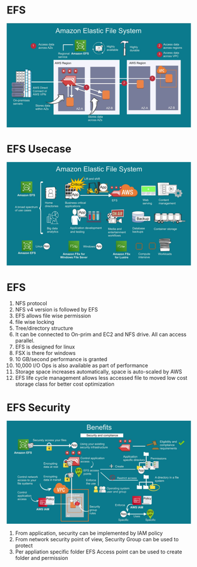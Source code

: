 # EFS

![EFS](images/efs.JPG)

# EFS Usecase

![EFS Use](images/efs_usecase.JPG)


# EFS 

1. NFS protocol
2. NFS v4 version is followed by EFS
3. EFS allows file wise permission
4. file wise locking
5. Tree/directory structure
6. It can be connected to On-prim and EC2 and NFS drive. All can access parallel.
7. EFS is designed for linux
8. FSX is there for windows
9. 10 GB/second performance is granted
10. 10,000 I/O Ops is also available as part of performance
11. Storage space increases automatically, space is auto-scaled by AWS
12. EFS life cycle management allows less accessed file to moved low cost storage class for better cost optimization


# EFS Security

![EFS Use](images/efs_security.JPG)

1. From application, security can be implemented by IAM policy
2. From network security point of view, Security Group can be used to protect
3. Per appliation specific folder EFS Access point can be used to create folder and permission
